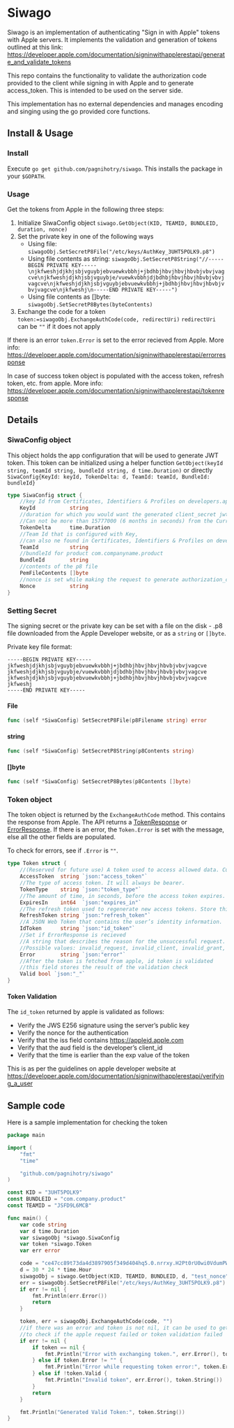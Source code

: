 # Siwago

Siwago is an implementation of authenticating "Sign in with Apple" tokens with Apple servers. It implements the validation and generation of tokens outlined at this link: https://developer.apple.com/documentation/signinwithapplerestapi/generate_and_validate_tokens

This repo contains the functionality to validate the authorization code provided to the client while signing in with Apple and to generate access_token. This is intended to be used on the server side.

This implementation has no external dependencies and manages encoding and singing using the go provided core functions.

## Install & Usage

### Install
Execute `go get github.com/pagnihotry/siwago`. This installs the package in your `$GOPATH`. 

### Usage
Get the tokens from Apple in the following three steps:
1. Initialize SiwaConfig object `siwago.GetObject(KID, TEAMID, BUNDLEID, duration, nonce)`
2. Set the private key in one of the following ways
    - Using file: `siwagoObj.SetSecretP8File("/etc/keys/AuthKey_3UHT5POLK9.p8")`
    - Using file contents as string: `siwagoObj.SetSecretP8String("//-----BEGIN PRIVATE KEY-----\njkfweshjdjkhjsbjvguybjebvuewkvbbhj+jbdhbjhbvjhbvjhbvbjvbvjvagcve\njkfweshjdjkhjsbjvguybje/vuewkvbbhjdjbdhbjhbvjhbvjhbvbjvbvjvagcve\njkfweshjdjkhjsbjvguybjebvuewkvbbhj+jbdhbjhbvjhbvjhbvbjvbvjvagcve\njkfweshj\n-----END PRIVATE KEY-----")`
    - Using file contents as []byte: `siwagoObj.SetSecretP8Bytes(byteContents)`
3. Exchange the code for a token `token:=siwagoObj.ExchangeAuthCode(code, redirectUri)` `redirectUri` can be `""` if it does not apply


If there is an error `token.Error` is set to the error recieved from Apple. More info: https://developer.apple.com/documentation/signinwithapplerestapi/errorresponse 

In case of success token object is populated with the access token, refresh token, etc. from apple. More info: https://developer.apple.com/documentation/signinwithapplerestapi/tokenresponse

## Details

### SiwaConfig object
This object holds the app configuration that will be used to generate JWT token. This token can be initialized using a helper function `GetObject(keyId string, teamId string, bundleId string, d time.Duration)` or directly `SiwaConfig{KeyId: keyId, TokenDelta: d, TeamId: teamId, BundleId: bundleId}`

```go
type SiwaConfig struct {
    //key Id from Certificates, Identifiers & Profiles on developers.apple.com
    KeyId           string 
    //duration for which you would want the generated client_secret jwt token to be valid.
    //Can not be more than 15777000 (6 months in seconds) from the Current Unix Time on the server.
    TokenDelta      time.Duration 
    //Team Id that is configured with Key, 
    //can also ne found in Certificates, Identifiers & Profiles on developers.apple.com
    TeamId          string 
    //bundleId for product com.companyname.product
    BundleId        string 
    //contents of the p8 file
    PemFileContents []byte 
    //nonce is set while making the request to generate authorization_code. If you dont use it, keep it an empty string
    Nonce           string
}
```

### Setting Secret

The signing secret or the private key can be set with a file on the disk - .p8 file downloaded from the Apple Developer website, or as a `string` or `[]byte`. 

Private key file format:
```
-----BEGIN PRIVATE KEY-----
jkfweshjdjkhjsbjvguybjebvuewkvbbhj+jbdhbjhbvjhbvjhbvbjvbvjvagcve
jkfweshjdjkhjsbjvguybje/vuewkvbbhjdjbdhbjhbvjhbvjhbvbjvbvjvagcve
jkfweshjdjkhjsbjvguybjebvuewkvbbhj+jbdhbjhbvjhbvjhbvbjvbvjvagcve
jkfweshj
-----END PRIVATE KEY-----
```

#### File
```go
func (self *SiwaConfig) SetSecretP8File(p8Filename string) error
```

#### string
```go
func (self *SiwaConfig) SetSecretP8String(p8Contents string)
```

#### []byte
```go
func (self *SiwaConfig) SetSecretP8Bytes(p8Contents []byte)
```

### Token object

The token object is returned by the `ExchangeAuthCode` method. This contains the response from Apple. The API returns a [TokenResponse](https://developer.apple.com/documentation/signinwithapplerestapi/tokenresponse) or [ErrorResponse](https://developer.apple.com/documentation/signinwithapplerestapi/errorresponse). If there is an error, the `Token.Error` is set with the message, else all the other fields are populated.

To check for errors, see if `.Error` is `""`.

```go
type Token struct {
    //(Reserved for future use) A token used to access allowed data. Currently, no data set has been defined for access.
    AccessToken  string `json:"access_token"`
    //The type of access token. It will always be bearer.
    TokenType    string `json:"token_type"`
    //The amount of time, in seconds, before the access token expires.
    ExpiresIn    int64  `json:"expires_in"`
    //The refresh token used to regenerate new access tokens. Store this token securely on your server.
    RefreshToken string `json:"refresh_token"`
    //A JSON Web Token that contains the user’s identity information.
    IdToken      string `json:"id_token"`
    //Set if ErrorResponse is recieved
    //A string that describes the reason for the unsuccessful request. The string consists of a single allowed value.
    //Possible values: invalid_request, invalid_client, invalid_grant, unauthorized_client, unsupported_grant_type, invalid_scope
    Error        string `json:"error"`
    //After the token is fetched from apple, id token is validated
    //this field stores the result of the validation check
    Valid bool `json:"_"`
}
```

#### Token Validation

The `id_token` returned by apple is validated as follows:

- Verify the JWS E256 signature using the server’s public key
- Verify the nonce for the authentication
- Verify that the iss field contains https://appleid.apple.com
- Verify that the aud field is the developer’s client_id
- Verify that the time is earlier than the exp value of the token

This is as per the guidelines on apple developer website at https://developer.apple.com/documentation/signinwithapplerestapi/verifying_a_user

## Sample code

Here is a sample implementation for checking the token
```go
package main

import (
    "fmt"
    "time"

    "github.com/pagnihotry/siwago"
)

const KID = "3UHT5POLK9"
const BUNDLEID = "com.company.product"
const TEAMID = "JSFD9L6MCB"

func main() {
    var code string
    var d time.Duration
    var siwagoObj *siwago.SiwaConfig
    var token *siwago.Token
    var err error

    code = "ce47cc89t73da4d3897905f349d404hq5.0.nrrxy.H2Pt0rU0wi0VdumPWM9pEg"
    d = 30 * 24 * time.Hour
    siwagoObj = siwago.GetObject(KID, TEAMID, BUNDLEID, d, "test_nonce")
    err = siwagoObj.SetSecretP8File("/etc/keys/AuthKey_3UHT5POLK9.p8")
    if err != nil {
        fmt.Println(err.Error())
        return
    }

    token, err = siwagoObj.ExchangeAuthCode(code, "")
    //if there was an error and token is not nil, it can be used to get more information about the failure
    //to check if the apple request failed or token validation failed
    if err != nil {
        if token == nil {
            fmt.Println("Error with exchanging token.", err.Error(), token.String())
        } else if token.Error != "" {
            fmt.Println("Error while requesting token error:", token.Error)
        } else if !token.Valid {
            fmt.Println("Invalid token", err.Error(), token.String())
        }
        return
    }

    fmt.Println("Generated Valid Token:", token.String())
}

```